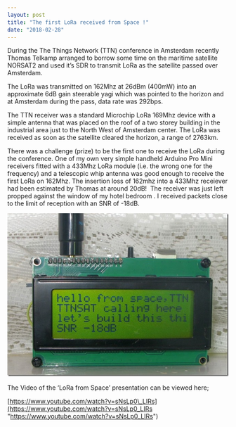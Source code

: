 ```yaml
---
layout: post
title: "The first LoRa received from Space !"
date: "2018-02-28"
---
```


During the The Things Network (TTN) conference in Amsterdam recently Thomas Telkamp arranged to borrow some time on the maritime satellite NORSAT2 and used it’s SDR to transmit LoRa as the satellite passed over Amsterdam.

The LoRa was transmitted on 162Mhz at 26dBm (400mW) into an approximate 6dB gain steerable yagi which was pointed to the horizon and at Amsterdam during the pass, data rate was 292bps.

The TTN receiver was a standard Microchip LoRa 169Mhz device with a simple antenna that was placed on the roof of a two storey building in the industrial area just to the North West of Amsterdam center. The LoRa was received as soon as the satellite cleared the horizon, a range of 2763km.

There was a challenge (prize) to be the first one to receive the LoRa during the conference. One of my own very simple handheld Arduino Pro Mini receivers fitted with a 433Mhz LoRa module (i.e. the wrong one for the frequency) and a telescopic whip antenna was good enough to receive the first LoRa on 162Mhz. The insertion loss of 162mhz into a 433Mhz receiever had been estimated by Thomas at around 20dB!  The receiver was just left propped against the window of my hotel bedroom . I received packets close to the limit of reception with an SNR of -18dB.

![LoRa from Space](/images/LoRa-from-Space_thumb.jpg "LoRa from Space")
 

The Video of the ‘LoRa from Space’ presentation can be viewed here;

[https://www.youtube.com/watch?v=sNsLp0\_LIRs](https://www.youtube.com/watch?v=sNsLp0_LIRs "https://www.youtube.com/watch?v=sNsLp0_LIRs")
